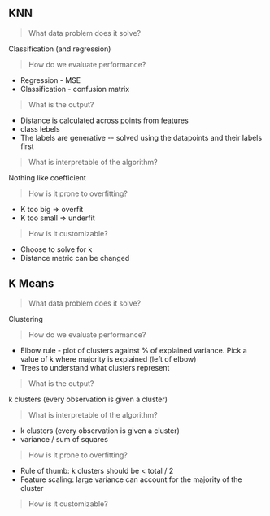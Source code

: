 ## KNN

> What data problem does it solve?

Classification (and regression)

> How do we evaluate performance?

- Regression - MSE
- Classification - confusion matrix

> What is the output?

- Distance is calculated across points from features
- class lebels
- The labels are generative -- solved using the datapoints and their labels first

> What is interpretable of the algorithm?

Nothing like coefficient

> How is it prone to overfitting?

- K too big => overfit
- K too small => underfit

> How is it customizable?

- Choose to solve for k
- Distance metric can be changed

## K Means

> What data problem does it solve?

Clustering

> How do we evaluate performance?

- Elbow rule - plot of clusters against % of explained variance. Pick a value of k where majority is explained (left of elbow)
- Trees to understand what clusters represent

> What is the output?

k clusters (every observation is given a cluster)

> What is interpretable of the algorithm?

- k clusters (every observation is given a cluster)
- variance / sum of squares

> How is it prone to overfitting?

- Rule of thumb: k clusters should be < total / 2
- Feature scaling: large variance can account for the majority of the cluster

> How is it customizable?
